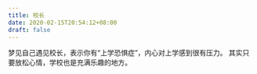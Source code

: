 ```yaml
---
title: 校长
date: 2020-02-15T20:54:12+08:00
draft: false
---
```


梦见自己遇见校长，表示你有“上学恐惧症”，内心对上学感到很有压力。
其实只要放松心情，学校也是充满乐趣的地方。
